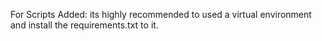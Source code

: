 For Scripts Added:
its highly recommended to used a virtual environment and install the requirements.txt to it.
